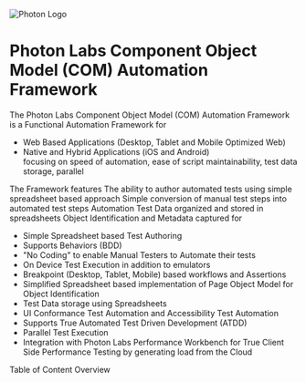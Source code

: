 ![Photon Logo](https://www.photon.in/themes/custom/photon/images/logo.svg)
# Photon Labs Component Object Model (COM) Automation Framework
The Photon Labs Component Object Model (COM) Automation Framework is a Functional Automation Framework for 
* Web Based Applications (Desktop, Tablet and Mobile Optimized Web)
* Native and Hybrid Applications (iOS and Android)  
focusing on speed of automation, ease of script maintainability, test data storage, parallel 

The Framework features 
The ability to author automated tests using simple spreadsheet based approach
Simple conversion of manual test steps into automated test steps
Automation Test Data organized and stored in spreadsheets
Object Identification and Metadata captured for 

* Simple Spreadsheet based Test Authoring
* Supports Behaviors (BDD)
* "No Coding" to enable Manual Testers to Automate their tests
* On Device Test Execution in addition to emulators
* Breakpoint (Desktop, Tablet, Mobile) based workflows and Assertions
* Simplified Spreadsheet based implementation of Page Object Model for Object Identification
* Test Data storage using Spreadsheets
* UI Conformance Test Automation and Accessibility Test Automation
* Supports True Automated Test Driven Development (ATDD)
* Parallel Test Execution
* Integration with Photon Labs Performance Workbench for True Client Side Performance Testing by generating load from the Cloud

Table of Content
Overview
